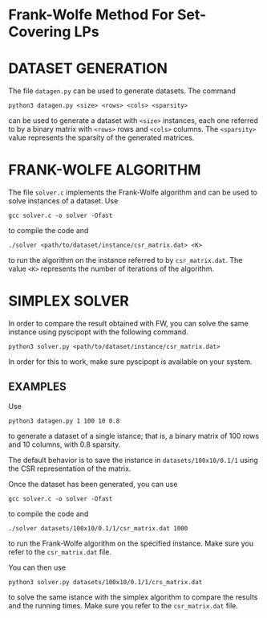 # Frank-Wolfe Method For Set-Covering LPs

# DATASET GENERATION

The file `datagen.py` can be used to generate datasets. The command 

```
python3 datagen.py <size> <rows> <cols> <sparsity>
```

can be used to generate a dataset with `<size>` instances, each one
referred to by a binary matrix with `<rows>` rows and `<cols>` columns. The
`<sparsity>` value represents the sparsity of the generated matrices.

# FRANK-WOLFE ALGORITHM

The file `solver.c` implements the Frank-Wolfe algorithm and can be used to
solve instances of a dataset. Use

```
gcc solver.c -o solver -Ofast
```

to compile the code and 

```
./solver <path/to/dataset/instance/csr_matrix.dat> <K>
```

to run the algorithm on the instance referred to by `csr_matrix.dat`. The value
`<K>` represents the number of iterations of the algorithm.

# SIMPLEX SOLVER

In order to compare the result obtained with FW, you can solve the same
instance using pyscipopt with the following command.

```
python3 solver.py <path/to/dataset/instance/csr_matrix.dat>
```

In order for this to work, make sure pyscipopt is available on your system.

## EXAMPLES

Use

```
python3 datagen.py 1 100 10 0.8
```

to generate a dataset of a single istance; that is, a binary matrix of
100 rows and 10 columns, with 0.8 sparsity.

The default behavior is to save the instance in `datasets/100x10/0.1/1`
using the CSR representation of the matrix.

Once the dataset has been generated, you can use 
```
gcc solver.c -o solver -Ofast
```

to compile the code and 

```
./solver datasets/100x10/0.1/1/csr_matrix.dat 1000
```

to run the Frank-Wolfe algorithm on the specified instance. Make sure you
refer to the `csr_matrix.dat` file.

You can then use 

```
python3 solver.py datasets/100x10/0.1/1/crs_matrix.dat 
```

to solve the same istance with the simplex algorithm to compare the results
and the running times. Make sure you refer to the `csr_matrix.dat` file.
